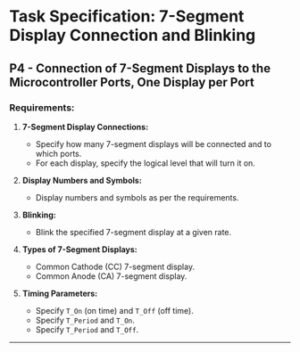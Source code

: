 # Task Specification: 7-Segment Display Connection and Blinking

## P4 - Connection of 7-Segment Displays to the Microcontroller Ports, One Display per Port

### Requirements:

1. **7-Segment Display Connections:**
   - Specify how many 7-segment displays will be connected and to which ports.
   - For each display, specify the logical level that will turn it on.

2. **Display Numbers and Symbols:**
   - Display numbers and symbols as per the requirements.

3. **Blinking:**
   - Blink the specified 7-segment display at a given rate.

4. **Types of 7-Segment Displays:**
   - Common Cathode (CC) 7-segment display.
   - Common Anode (CA) 7-segment display.

5. **Timing Parameters:**
   - Specify `T_On` (on time) and `T_Off` (off time).
   - Specify `T_Period` and `T_On`.
   - Specify `T_Period` and `T_Off`.

---

